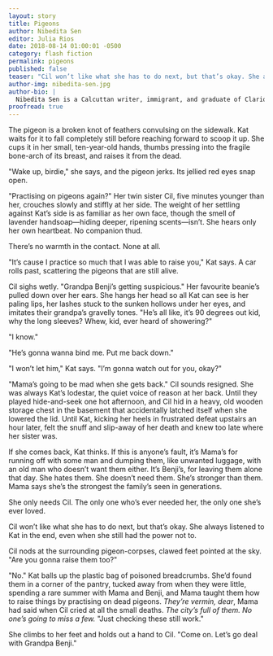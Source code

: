 ```yaml
---
layout: story
title: Pigeons
author: Nibedita Sen
editor: Julia Rios
date: 2018-08-14 01:00:01 -0500
category: flash fiction
permalink: pigeons
published: false
teaser: "Cil won’t like what she has to do next, but that’s okay. She always listened to Kat in the end, even when she still had the power not to."
author-img: nibedita-sen.jpg
author-bio: |
  Nibedita Sen is a Calcuttan writer, immigrant, and graduate of Clarion West 2015. She does grad student things in the gaps between consuming large amounts of coffee and videogames, and is deeply committed to (a) making lists, (b) potatoes, and (c) puns. Her work is published or forthcoming in Anathema and Nightmare Magazine, and you can find her on Twitter at [@her_nibsen](https://www.twitter.com/her_nibsen).
proofread: true
---
```


The pigeon is a broken knot of feathers convulsing on the sidewalk. Kat waits for it to fall completely still before reaching forward to scoop it up. She cups it in her small, ten-year-old hands, thumbs pressing into the fragile bone-arch of its breast, and raises it from the dead.

"Wake up, birdie," she says, and the pigeon jerks. Its jellied red eyes snap open.

"Practising on pigeons again?" Her twin sister Cil, five minutes younger than her, crouches slowly and stiffly at her side. The weight of her settling against Kat’s side is as familiar as her own face, though the smell of lavender handsoap—hiding deeper, ripening scents—isn’t. She hears only her own heartbeat. No companion thud.

There’s no warmth in the contact. None at all.

"It’s cause I practice so much that I was able to raise you," Kat says. A car rolls past, scattering the pigeons that are still alive.

Cil sighs wetly. "Grandpa Benji’s getting suspicious." Her favourite beanie’s pulled down over her ears. She hangs her head so all Kat can see is her paling lips, her lashes stuck to the sunken hollows under her eyes, and imitates their grandpa’s gravelly tones. "He’s all like, it’s 90 degrees out kid, why the long sleeves? Whew, kid, ever heard of showering?"

"I know."

"He’s gonna wanna bind me. Put me back down."

"I won’t let him," Kat says. "I’m gonna watch out for you, okay?"

"Mama’s going to be mad when she gets back." Cil sounds resigned. She was always Kat’s lodestar, the quiet voice of reason at her back. Until they played hide-and-seek one hot afternoon, and Cil hid in a heavy, old wooden storage chest in the basement that accidentally latched itself when she lowered the lid. Until Kat, kicking her heels in frustrated defeat upstairs an hour later, felt the snuff and slip-away of her death and knew too late where her sister was.

If she comes back, Kat thinks. If this is anyone’s fault, it’s Mama’s for running off with some man and dumping them, like unwanted luggage, with an old man who doesn’t want them either. It’s Benji’s, for leaving them alone that day. She hates them. She doesn’t need them. She’s stronger than them. Mama says she’s the strongest the family’s seen in generations.

She only needs Cil. The only one who’s ever needed her, the only one she’s ever loved.

Cil won’t like what she has to do next, but that’s okay. She always listened to Kat in the end, even when she still had the power not to.

Cil nods at the surrounding pigeon-corpses, clawed feet pointed at the sky. "Are you gonna raise them too?"

"No." Kat balls up the plastic bag of poisoned breadcrumbs. She’d found them in a corner of the pantry, tucked away from when they were little, spending a rare summer with Mama and Benji, and Mama taught them how to raise things by practising on dead pigeons. _They’re vermin, dear_, Mama had said when Cil cried at all the small deaths. _The city’s full of them. No one’s going to miss a few._ "Just checking these still work."

She climbs to her feet and holds out a hand to Cil. "Come on. Let’s go deal with Grandpa Benji."
